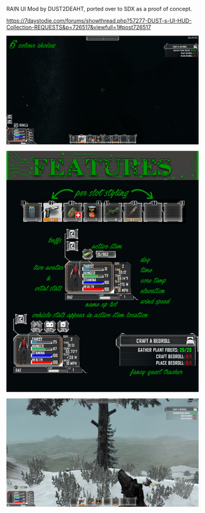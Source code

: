 RAIN UI Mod by DUST2DEAHT, ported over to SDX as a proof of concept.

https://7daystodie.com/forums/showthread.php?57277-DUST-s-UI-HUD-Collection-REQUESTS&p=726517&viewfull=1#post726517


![img](https://github.com/7D2DSDX/Mods/raw/master/RainUI/Screenshots/kWuzlbi.gif)

![img](https://github.com/7D2DSDX/Mods/raw/master/RainUI/Screenshots/zXVRsQo.jpg)

![img](https://github.com/7D2DSDX/Mods/raw/master/RainUI/Screenshots/yE7Mh78.jpg)